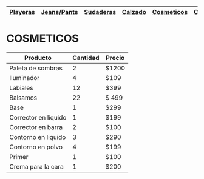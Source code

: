 | [Playeras](./playeras.md) | [Jeans/Pants](./jeans.md) | [Sudaderas](./sudaderas.md) | [Calzado](./calzado.md) | [Cosmeticos](./cosmeticos.md) | [Contacto](./contacto.md) |
|---------------------------|---------------------------|-----------------------------|-------------------------|-------------------------------|---------------------------|
# COSMETICOS

| Producto | Cantidad | Precio |
|----------|----------|--------|
| Paleta de sombras | 2 | $1200 | 
| Iluminador | 4 | $109 |
| Labiales | 12 | $399 |
| Balsamos | 22 | $ 499 | 
| Base | 1 | $299 | 
| Corrector en liquido | 1 | $199 | 
| Corrector en barra | 2 | $100 | 
| Contorno en liquido | 3 | $290 |
| Contorno en polvo | 4 | $199 | 
| Primer | 1 | $100 | 
| Crema para la cara | 1 | $200 | 
